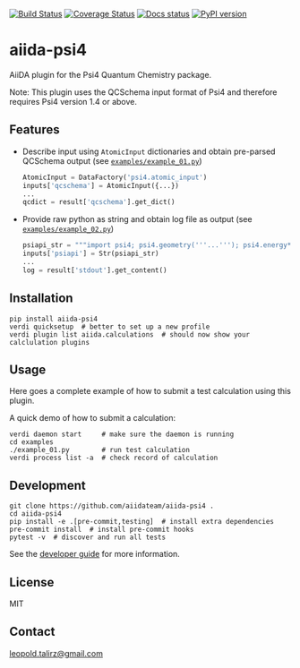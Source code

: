 [![Build Status](https://github.com/aiidateam/aiida-psi4/workflows/ci/badge.svg?branch=master)](https://github.com/aiidateam/aiida-psi4/actions)
[![Coverage Status](https://coveralls.io/repos/github/aiidateam/aiida-psi4/badge.svg?branch=master)](https://coveralls.io/github/aiidateam/aiida-psi4?branch=master)
[![Docs status](https://readthedocs.org/projects/aiida-psi4/badge)](http://aiida-psi4.readthedocs.io/)
[![PyPI version](https://badge.fury.io/py/aiida-psi4.svg)](https://badge.fury.io/py/aiida-psi4)

# aiida-psi4

AiiDA plugin for the Psi4 Quantum Chemistry package.

Note: This plugin uses the QCSchema input format of Psi4 and therefore requires Psi4 version 1.4 or above.

## Features

 * Describe input using `AtomicInput` dictionaries and obtain pre-parsed QCSchema output
   (see [`examples/example_01.py`](examples/example_01.py))
   ```python
   AtomicInput = DataFactory('psi4.atomic_input')
   inputs['qcschema'] = AtomicInput({...})
   ...
   qcdict = result['qcschema'].get_dict()
   ```
* Provide raw python as string and obtain log file as output
  (see [`examples/example_02.py`](examples/example_02.py))
   ```python
   psiapi_str = """import psi4; psi4.geometry('''...'''); psi4.energy*"ccsd(t)/cc-pvtz")"""
   inputs['psiapi'] = Str(psiapi_str)
   ...
   log = result['stdout'].get_content()
   ```

## Installation

```shell
pip install aiida-psi4
verdi quicksetup  # better to set up a new profile
verdi plugin list aiida.calculations  # should now show your calclulation plugins
```


## Usage

Here goes a complete example of how to submit a test calculation using this plugin.

A quick demo of how to submit a calculation:
```shell
verdi daemon start     # make sure the daemon is running
cd examples
./example_01.py        # run test calculation
verdi process list -a  # check record of calculation
```

## Development

```shell
git clone https://github.com/aiidateam/aiida-psi4 .
cd aiida-psi4
pip install -e .[pre-commit,testing]  # install extra dependencies
pre-commit install  # install pre-commit hooks
pytest -v  # discover and run all tests
```

See the [developer guide](http://aiida-psi4.readthedocs.io/en/latest/developer_guide/index.html) for more information.

## License

MIT
## Contact

leopold.talirz@gmail.com
